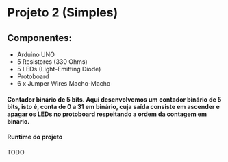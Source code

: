 # Projeto 2 (Simples)
## Componentes:
* Arduino UNO
* 5 Resistores (330 Ohms)
* 5 LEDs (Light-Emitting Diode)
* Protoboard
* 6 x Jumper Wires Macho-Macho
#### Contador binário de 5 bits. Aqui desenvolvemos um contador binário de 5 bits, isto é, conta de 0 a 31 em binário, cuja saída consiste em ascender e apagar os LEDs no protoboard respeitando a ordem da contagem em binário.

#### Runtime do projeto
TODO
